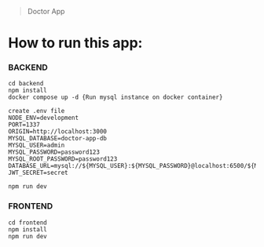 > Doctor App

# How to run this app:

### BACKEND
```
cd backend
npm install
docker compose up -d {Run mysql instance on docker container}

create .env file
NODE_ENV=development
PORT=1337
ORIGIN=http://localhost:3000
MYSQL_DATABASE=doctor-app-db
MYSQL_USER=admin
MYSQL_PASSWORD=password123
MYSQL_ROOT_PASSWORD=password123
DATABASE_URL=mysql://${MYSQL_USER}:${MYSQL_PASSWORD}@localhost:6500/${MYSQL_DATABASE}
JWT_SECRET=secret

npm run dev

```

### FRONTEND

```
cd frontend
npm install
npm run dev
```
